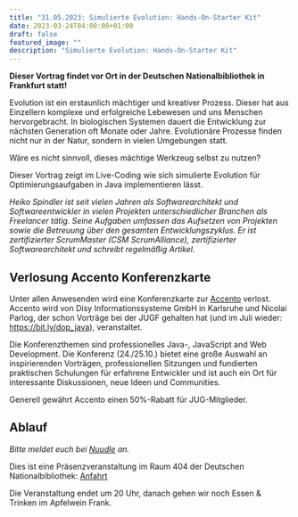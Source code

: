 ```yaml
---
title: "31.05.2023: Simulierte Evolution: Hands-On-Starter Kit"
date: 2023-03-24T04:00:00+01:00
draft: false
featured_image: ""
description: "Simulierte Evolution: Hands-On-Starter Kit"
---
```


**Dieser Vortrag findet vor Ort in der Deutschen Nationalbibliothek in Frankfurt statt!**

Evolution ist ein erstaunlich mächtiger und kreativer Prozess. Dieser hat aus Einzellern komplexe und erfolgreiche Lebewesen und uns Menschen hervorgebracht. In biologischen Systemen dauert die Entwicklung zur nächsten Generation oft Monate oder Jahre. Evolutionäre Prozesse finden nicht nur in der Natur, sondern in vielen Umgebungen statt. 

Wäre es nicht sinnvoll, dieses mächtige Werkzeug selbst zu nutzen? 

Dieser Vortrag zeigt im Live-Coding wie sich simulierte Evolution für Optimierungsaufgaben in Java implementieren lässt.

_Heiko Spindler ist seit vielen Jahren als Softwarearchitekt und Softwareentwickler in vielen Projekten unterschiedlicher Branchen als Freelancer tätig. Seine Aufgaben umfassen das Aufsetzen von Projekten sowie die Betreuung über den gesamten Entwicklungszyklus. Er ist zertifizierter ScrumMaster (CSM ScrumAlliance), zertifizierter Softwarearchitekt und schreibt regelmäßig Artikel._

## Verlosung Accento Konferenzkarte

Unter allen Anwesenden wird eine Konferenzkarte zur [Accento](https://2023.accento.dev/) verlost. Accento wird von Disy Informationssysteme GmbH in Karlsruhe und Nicolai Parlog, der schon Vorträge bei der JUGF gehalten hat (und im Juli wieder: https://bit.ly/dop_java), veranstaltet.

Die Konferenzthemen sind professionelles Java-, JavaScript and Web Development. Die Konferenz (24./25.10.) bietet eine große Auswahl an inspirierenden Vorträgen, professionellen Sitzungen und fundierten praktischen Schulungen für erfahrene Entwickler und ist auch ein Ort für interessante Diskussionen, neue Ideen und Communities.

Generell gewährt Accento einen 50%-Rabatt für JUG-Mitglieder. 

## Ablauf 

_Bitte meldet euch bei [Nuudle](https://nuudel.digitalcourage.de/yVi7XihUdY5w8zMe) an._

Dies ist eine Präsenzveranstaltung im Raum 404 der Deutschen Nationalbibliothek: [Anfahrt](https://www.dnb.de/DE/Benutzung/Frankfurt/frankfurt_node.html#doc57382bodyText5)

Die Veranstaltung endet um 20 Uhr, danach gehen wir noch Essen & Trinken im Apfelwein Frank.
